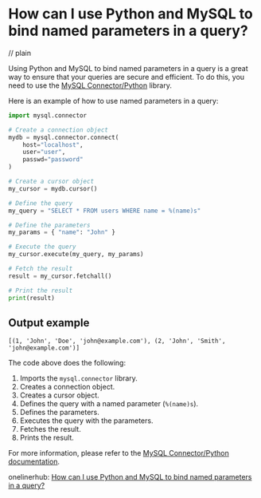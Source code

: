 # How can I use Python and MySQL to bind named parameters in a query?
// plain

Using Python and MySQL to bind named parameters in a query is a great way to ensure that your queries are secure and efficient. To do this, you need to use the [MySQL Connector/Python](https://dev.mysql.com/doc/connector-python/en/) library.

Here is an example of how to use named parameters in a query:

```python
import mysql.connector

# Create a connection object
mydb = mysql.connector.connect(
    host="localhost",
    user="user",
    passwd="password"
)

# Create a cursor object
my_cursor = mydb.cursor()

# Define the query
my_query = "SELECT * FROM users WHERE name = %(name)s"

# Define the parameters
my_params = { "name": "John" }

# Execute the query
my_cursor.execute(my_query, my_params)

# Fetch the result
result = my_cursor.fetchall()

# Print the result
print(result)
```

## Output example

```
[(1, 'John', 'Doe', 'john@example.com'), (2, 'John', 'Smith', 'john@example.com')]
```

The code above does the following:

1. Imports the `mysql.connector` library.
2. Creates a connection object.
3. Creates a cursor object.
4. Defines the query with a named parameter (`%(name)s`).
5. Defines the parameters.
6. Executes the query with the parameters.
7. Fetches the result.
8. Prints the result.

For more information, please refer to the [MySQL Connector/Python documentation](https://dev.mysql.com/doc/connector-python/en/).

onelinerhub: [How can I use Python and MySQL to bind named parameters in a query?](https://onelinerhub.com/python-mysql/how-can-i-use-python-and-mysql-to-bind-named-parameters-in-a-query)